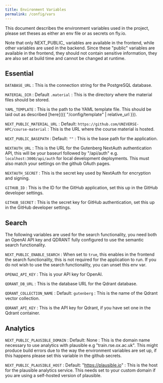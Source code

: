 ```yaml
---
title: Environment Variables
permalink: /config/vars
---
```


This document describes the environment variables used in the project, please set theses as either an env file or as secrets on fly.io.

Note that only NEXT_PUBLIC_ variables are available in the frontend, while other variables are used in the backend.
Since these "public" variables are available in the frontend, they should not contain sensitive information, they are also set at build time and cannot be changed at runtime.

## Essential

`DATABASE_URL`
: This is the connection string for the PostgreSQL database.

`MATERIAL_DIR`
: Default `.material`
: This is the directory where the material files should be stored.

`YAML_TEMPLATE`
: This is the path to the YAML template file. This should be laid out as described [here]({{ "/config/template" | relative_url }}).

`NEXT_PUBLIC_MATERIAL_URL`
: Default: `https://github.com/UNIVERSE-HPC/course-material`
: This is the URL where the course material is hosted.

`NEXT_PUBLIC_BASEPATH`
: Default: `""`
: This is the base path for the application.

`NEXTAUTH_URL`
: This is the URL for the Gutenberg NextAuth authentication API, this will be your baseurl followed by "/api/auth" e.g. `localhost:3000/api/auth` for local development deployments.
This must also match your settings on the github OAuth pages.

`NEXTAUTH_SECRET`
: This is the secret key used by NextAuth for encryption and signing.

`GITHUB_ID`
: This is the ID for the GitHub application, set this up in the GitHub developer settings.

`GITHUB_SECRET`
: This is the secret key for GitHub authentication, set this up in the GitHub developer settings.

## Search

The following variables are used for the search functionality, you need both an OpenAI API key and QDRANT fully configured to use the semantic search functionality.

`NEXT_PUBLIC_ENABLE_SEARCH`
: When set to `true`, this enables in the frontend the search functionality, this is not required for the application to run. If you do not wish to use the search functionality, you can unset this env var.

`OPENAI_API_KEY`
: This is your API key for OpenAI.

`QDRANT_DB_URL`
: This is the database URL for the Qdrant database.

`QDRANT_COLLECTION_NAME`
: Default: `gutenberg`
: This is the name of the Qdrant vector collection.

`QDRANT_API_KEY`
: This is the API key for Qdrant, if you have set one in the Qdrant container.

## Analytics

`NEXT_PUBLIC_PLAUSIBLE_DOMAIN`
: Default: None
: This is the domain name necessary to use analytics with plausible e.g "train.rse.ox.ac.uk". This might produce build errors due to the way the environment variables are set up, if this happens please set this variable in the github secrets.

`NEXT_PUBLIC_PLAUSIBLE_HOST`
: Default: "<https://plausible.io>"
: This is the host for the plausible analytics service. This needs set to your custom domain if you are using a self-hosted version of plausible.
